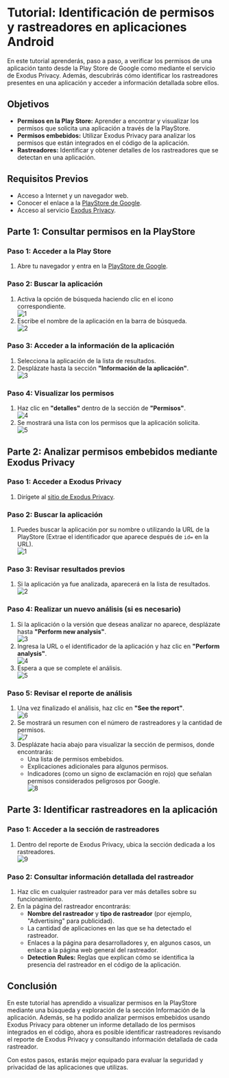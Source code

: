# Tutorial: Identificación de permisos y rastreadores en aplicaciones Android

En este tutorial aprenderás, paso a paso, a verificar los permisos de una aplicación tanto desde la Play Store de Google como mediante el servicio de Exodus Privacy. Además, descubrirás cómo identificar los rastreadores presentes en una aplicación y acceder a información detallada sobre ellos.

## Objetivos

- **Permisos en la Play Store:** Aprender a encontrar y visualizar los permisos que solicita una aplicación a través de la PlayStore.
- **Permisos embebidos:** Utilizar Exodus Privacy para analizar los permisos que están integrados en el código de la aplicación.
- **Rastreadores:** Identificar y obtener detalles de los rastreadores que se detectan en una aplicación.

## Requisitos Previos

- Acceso a Internet y un navegador web.
- Conocer el enlace a la [PlayStore de Google](https://play.google.com/store/apps).
- Acceso al servicio [Exodus Privacy](https://exodus-privacy.eu.org/en/).



## Parte 1: Consultar permisos en la PlayStore

### Paso 1: Acceder a la Play Store

1. Abre tu navegador y entra en la [PlayStore de Google](https://play.google.com/store/apps).

### Paso 2: Buscar la aplicación

1. Activa la opción de búsqueda haciendo clic en el icono correspondiente.  
   ![1](./capturas_de_pantalla/permisos/1-permisos-playstore.png)
2. Escribe el nombre de la aplicación en la barra de búsqueda.  
   ![2](./capturas_de_pantalla/permisos/2-permisos-playstore.png)

### Paso 3: Acceder a la información de la aplicación

1. Selecciona la aplicación de la lista de resultados.
2. Desplázate hasta la sección **"Información de la aplicación"**.  
   ![3](./capturas_de_pantalla/permisos/3-permisos-playstore.png)

### Paso 4: Visualizar los permisos

1. Haz clic en **"detalles"** dentro de la sección de **"Permisos"**.  
   ![4](./capturas_de_pantalla/permisos/4-permisos-playstore.png)
2. Se mostrará una lista con los permisos que la aplicación solicita.  
   ![5](./capturas_de_pantalla/permisos/5-permisos-playstore.png)


## Parte 2: Analizar permisos embebidos mediante Exodus Privacy

### Paso 1: Acceder a Exodus Privacy

1. Dirígete al [sitio de Exodus Privacy](https://exodus-privacy.eu.org/en/).

### Paso 2: Buscar la aplicación

1. Puedes buscar la aplicación por su nombre o utilizando la URL de la PlayStore (Extrae el identificador que aparece después de `id=` en la URL).  
   ![1](./capturas_de_pantalla/permisos/1-permisos-exodus.png)

### Paso 3: Revisar resultados previos

1. Si la aplicación ya fue analizada, aparecerá en la lista de resultados.  
   ![2](./capturas_de_pantalla/permisos/2-permisos-exodus.png)

### Paso 4: Realizar un nuevo análisis (si es necesario)

1. Si la aplicación o la versión que deseas analizar no aparece, desplázate hasta **"Perform new analysis"**.  
   ![3](./capturas_de_pantalla/permisos/3-permisos-exodus.png)
2. Ingresa la URL o el identificador de la aplicación y haz clic en **"Perform analysis"**.  
   ![4](./capturas_de_pantalla/permisos/4-permisos-exodus.png)
3. Espera a que se complete el análisis.  
   ![5](./capturas_de_pantalla/permisos/5-permisos-exodus.png)

### Paso 5: Revisar el reporte de análisis

1. Una vez finalizado el análisis, haz clic en **"See the report"**.  
   ![6](./capturas_de_pantalla/permisos/6-permisos-exodus.png)
2. Se mostrará un resumen con el número de rastreadores y la cantidad de permisos.  
   ![7](./capturas_de_pantalla/permisos/7-permisos-exodus.png)
3. Desplázate hacia abajo para visualizar la sección de permisos, donde encontrarás:
   - Una lista de permisos embebidos.
   - Explicaciones adicionales para algunos permisos.
   - Indicadores (como un signo de exclamación en rojo) que señalan permisos considerados peligrosos por Google.  
   ![8](./capturas_de_pantalla/permisos/8-permisos-exodus.png)



## Parte 3: Identificar rastreadores en la aplicación

### Paso 1: Acceder a la sección de rastreadores

1. Dentro del reporte de Exodus Privacy, ubica la sección dedicada a los rastreadores.  
   ![9](./capturas_de_pantalla/permisos/9-permisos-exodus.png)

### Paso 2: Consultar información detallada del rastreador

1. Haz clic en cualquier rastreador para ver más detalles sobre su funcionamiento.
2. En la página del rastreador encontrarás:
   - **Nombre del rastreador** y **tipo de rastreador** (por ejemplo, "Advertising" para publicidad).
   - La cantidad de aplicaciones en las que se ha detectado el rastreador.
   - Enlaces a la página para desarrolladores y, en algunos casos, un enlace a la página web general del rastreador.
   - **Detection Rules:** Reglas que explican cómo se identifica la presencia del rastreador en el código de la aplicación.



## Conclusión

   En este tutorial has aprendido a visualizar permisos en la PlayStore mediante una búsqueda y exploración de la sección Información de la aplicación. Además, se ha podido analizar permisos embebidos usando Exodus Privacy para obtener un informe detallado de los permisos integrados en el código, ahora es posible identificar rastreadores revisando el reporte de Exodus Privacy y consultando información detallada de cada rastreador.

   Con estos pasos, estarás mejor equipado para evaluar la seguridad y privacidad de las aplicaciones que utilizas.
